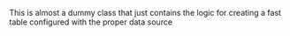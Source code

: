 This is almost a dummy class that just contains the logic for creating a fast table configured with the proper data source 